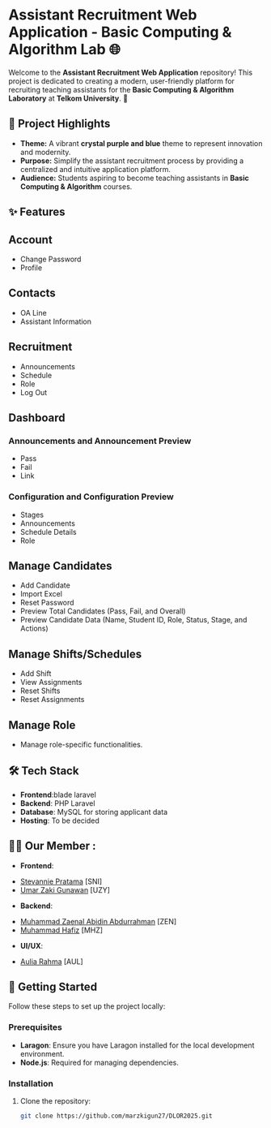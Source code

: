 # Assistant Recruitment Web Application - Basic Computing & Algorithm Lab 🌐

Welcome to the **Assistant Recruitment Web Application** repository! This project is dedicated to creating a modern, user-friendly platform for recruiting teaching assistants for the **Basic Computing & Algorithm Laboratory** at **Telkom University**. 🚀

## 🌈 Project Highlights
- **Theme:** A vibrant **crystal purple and blue** theme to represent innovation and modernity.
- **Purpose:** Simplify the assistant recruitment process by providing a centralized and intuitive application platform.
- **Audience:** Students aspiring to become teaching assistants in **Basic Computing & Algorithm** courses.

## ✨ Features
## **Account**
- Change Password  
- Profile  

## **Contacts**
- OA Line  
- Assistant Information  

## **Recruitment**
- Announcements  
- Schedule  
- Role  
- Log Out  

## **Dashboard**

### Announcements and Announcement Preview
- Pass  
- Fail  
- Link  

### Configuration and Configuration Preview
- Stages  
- Announcements  
- Schedule Details  
- Role  

## **Manage Candidates**
- Add Candidate  
- Import Excel  
- Reset Password  
- Preview Total Candidates (Pass, Fail, and Overall)  
- Preview Candidate Data (Name, Student ID, Role, Status, Stage, and Actions)  

## **Manage Shifts/Schedules**
- Add Shift  
- View Assignments  
- Reset Shifts  
- Reset Assignments  

## **Manage Role**
- Manage role-specific functionalities. 

## 🛠️ Tech Stack
- **Frontend**:blade laravel
- **Backend**: PHP Laravel
- **Database**: MySQL for storing applicant data
- **Hosting**: To be decided

## 🧑‍💻 Our Member :
- **Frontend**: 
+ [Stevannie Pratama](https://github.com/stevanniep) [SNI]
+ [Umar Zaki Gunawan](https://github.com/marzkigun27) [UZY]

- **Backend**:
+ [Muhammad Zaenal Abidin Abdurrahman](https://github.com/Zendin110206) [ZEN]
+ [Muhammad Hafiz](https://github.com/mhafiz03) [MHZ]

- **UI/UX**:
+ [Aulia Rahma](https://github.com/pieceofaul) [AUL]

## 🚀 Getting Started
Follow these steps to set up the project locally:

### Prerequisites
- **Laragon**: Ensure you have Laragon installed for the local development environment.
- **Node.js**: Required for managing dependencies.

### Installation
1. Clone the repository:
   ```bash
   git clone https://github.com/marzkigun27/DLOR2025.git
